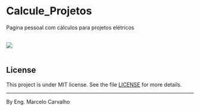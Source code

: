 # Calcule_Projetos

Pagina pessoal com cálculos para projetos elétricos


<br>
<img src="./.github/preview.png">
<br>
<br>

## License

This project is under MIT license. See the file [LICENSE](.github/LICENSE.md) for more details.

---

By Eng. Marcelo Carvalho 
 
